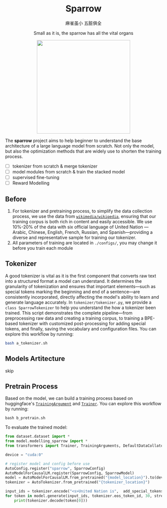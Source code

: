 <div align="center">

# Sparrow

麻雀虽小 五脏俱全

 Small as it is, the sparrow has all the vital organs

<image src=".github/sparrow.png" width="300" />

</div>


The **sparrow** project aims to help beginner to understand the base architecture of a large language model from scratch. Not only the model, but also the optimization methods that are widely use to shorten the training process.

- [ ] tokenizer from scratch & merge tokenizer
- [ ] model modules from scratch & train the stacked model
- [ ] supervised fine-tuning
- [ ] Reward Modelling

## Before

1. For tokenizer and pretraining process, to simplify the data collection process, we use the data from [`wikimedia/wikipedia`](https://huggingface.co/datasets/wikimedia/wikipedia), ensuring that our training corpus is both rich in content and easily accessible. We use 10%-20% of the data with six official language of United Nation — Arabic, Chinese, English, French, Russian, and Spanish—providing a diverse and representative sample for training our tokenizer.
2. All parameters of training are located in `./configs/`, you may change it before you train each module

## Tokenizer

A good tokenizer is vital as it is the first component that converts raw text into a structured format a model can understand. It determines the granularity of tokenization and ensures that important elements—such as special tokens marking the beginning and end of a sentence—are consistently incorporated, directly affecting the model's ability to learn and generate language accurately. In `tokenizer/tokenizer.py`, we provide a `class SparrowTokenizer` to help you understand the how a tokenizer been trained. This script demonstrates the complete pipeline—from preprocessing raw data and creating a training corpus, to training a BPE-based tokenizer with customized post-processing for adding special tokens, and finally, saving the vocabulary and configuration files. You can explore this workflow by running:

```bash
bash a_tokenizer.sh
```

## Models Artitecture 

skip

## Pretrain Process

Based on the model, we can build a training process based on huggingface's [`TrainingArgument`](https://huggingface.co/docs/transformers/v4.48.0/en/main_classes/trainer#transformers.TrainingArguments) and [`Trainer`](https://huggingface.co/docs/transformers/v4.48.0/en/main_classes/trainer#transformers.Trainer). You can explore this workflow by running:

```base
bash b_pretrain.sh
```

To evaluate the trained model:

```python
from dataset.dataset import *
from model.modelling_sparrow import * 
from transformers import Trainer, TrainingArguments, DefaultDataCollator, AutoTokenizer, AutoModelForCausalLM, AutoConfig

device = "cuda:0"

# register model and config before use
AutoConfig.register("sparrow", SparrowConfig)
AutoModelForCausalLM.register(SparrowConfig, SparrowModel)
model = AutoModelForCausalLM.from_pretrained("{model_location}").to(device)
tokenizer = AutoTokenizer.from_pretrained("{tokenizer_location}")

input_ids = tokenizer.encode("<s>United Nation is",  add_special_tokens=False, return_tensors="pt").to(model.device)
for token in model.generate(input_ids, tokenizer.eos_token_id, 30, stream=False,temperature=0.7, top_k=5):
    print(tokenizer.decode(token[0]))
```